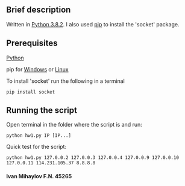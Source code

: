 ## Brief description
Written in [Python 3.8.2](https://www.python.org/downloads/). I also used [pip](https://pypi.org/project/pip/) to install the 'socket' package.

## Prerequisites 
[Python](https://www.python.org/downloads)

pip for [Windows](https://www.liquidweb.com/kb/install-pip-windows) or [Linux](https://www.tecmint.com/install-pip-in-linux/)

To install 'socket' run the following in a terminal
```
pip install socket
```

## Running the script
Open terminal in the folder where the script is and run:
```
python hw1.py IP [IP...]
```

Quick test for the script:
```
python hw1.py 127.0.0.2 127.0.0.3 127.0.0.4 127.0.0.9 127.0.0.10 127.0.0.11 114.231.105.37 8.8.8.8
```

#### Ivan Mihaylov F.N. 45265
